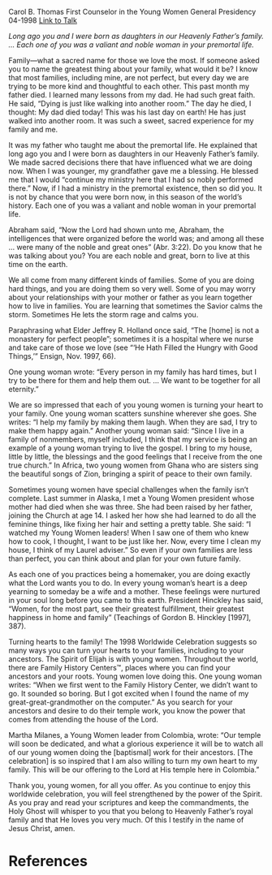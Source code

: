 Carol B. Thomas
First Counselor in the Young Women General Presidency
04-1998
[Link to Talk](https://www.churchofjesuschrist.org/study/general-conference/1998/04/understanding-our-true-identity?lang=eng)

_Long ago you and I were born as daughters in our Heavenly Father’s family. … Each one of you was a valiant and noble woman in your premortal life._

Family—what a sacred name for those we love the most. If someone asked you to name the greatest thing about your family, what would it be? I know that most families, including mine, are not perfect, but every day we are trying to be more kind and thoughtful to each other. This past month my father died. I learned many lessons from my dad. He had such great faith. He said, “Dying is just like walking into another room.” The day he died, I thought: My dad died today! This was his last day on earth! He has just walked into another room. It was such a sweet, sacred experience for my family and me.

It was my father who taught me about the premortal life. He explained that long ago you and I were born as daughters in our Heavenly Father’s family. We made sacred decisions there that have influenced what we are doing now. When I was younger, my grandfather gave me a blessing. He blessed me that I would “continue my ministry here that I had so nobly performed there.” Now, if I had a ministry in the premortal existence, then so did you. It is not by chance that you were born now, in this season of the world’s history. Each one of you was a valiant and noble woman in your premortal life.

Abraham said, “Now the Lord had shown unto me, Abraham, the intelligences that were organized before the world was; and among all these … were many of the noble and great ones” (Abr. 3:22). Do you know that he was talking about you? You are each noble and great, born to live at this time on the earth.

We all come from many different kinds of families. Some of you are doing hard things, and you are doing them so very well. Some of you may worry about your relationships with your mother or father as you learn together how to live in families. You are learning that sometimes the Savior calms the storm. Sometimes He lets the storm rage and calms you.

Paraphrasing what Elder Jeffrey R. Holland once said, “The [home] is not a monastery for perfect people”; sometimes it is a hospital where we nurse and take care of those we love (see “‘He Hath Filled the Hungry with Good Things,’” Ensign, Nov. 1997, 66).

One young woman wrote: “Every person in my family has hard times, but I try to be there for them and help them out. … We want to be together for all eternity.”

We are so impressed that each of you young women is turning your heart to your family. One young woman scatters sunshine wherever she goes. She writes: “I help my family by making them laugh. When they are sad, I try to make them happy again.” Another young woman said: “Since I live in a family of nonmembers, myself included, I think that my service is being an example of a young woman trying to live the gospel. I bring to my house, little by little, the blessings and the good feelings that I receive from the one true church.” In Africa, two young women from Ghana who are sisters sing the beautiful songs of Zion, bringing a spirit of peace to their own family.

Sometimes young women have special challenges when the family isn’t complete. Last summer in Alaska, I met a Young Women president whose mother had died when she was three. She had been raised by her father, joining the Church at age 14. I asked her how she had learned to do all the feminine things, like fixing her hair and setting a pretty table. She said: “I watched my Young Women leaders! When I saw one of them who knew how to cook, I thought, I want to be just like her. Now, every time I clean my house, I think of my Laurel adviser.” So even if your own families are less than perfect, you can think about and plan for your own future family.

As each one of you practices being a homemaker, you are doing exactly what the Lord wants you to do. In every young woman’s heart is a deep yearning to someday be a wife and a mother. These feelings were nurtured in your soul long before you came to this earth. President Hinckley has said, “Women, for the most part, see their greatest fulfillment, their greatest happiness in home and family” (Teachings of Gordon B. Hinckley [1997], 387).

Turning hearts to the family! The 1998 Worldwide Celebration suggests so many ways you can turn your hearts to your families, including to your ancestors. The Spirit of Elijah is with young women. Throughout the world, there are Family History Centers™, places where you can find your ancestors and your roots. Young women love doing this. One young woman writes: “When we first went to the Family History Center, we didn’t want to go. It sounded so boring. But I got excited when I found the name of my great-great-grandmother on the computer.” As you search for your ancestors and desire to do their temple work, you know the power that comes from attending the house of the Lord.

Martha Milanes, a Young Women leader from Colombia, wrote: “Our temple will soon be dedicated, and what a glorious experience it will be to watch all of our young women doing the [baptismal] work for their ancestors. [The celebration] is so inspired that I am also willing to turn my own heart to my family. This will be our offering to the Lord at His temple here in Colombia.”

Thank you, young women, for all you offer. As you continue to enjoy this worldwide celebration, you will feel strengthened by the power of the Spirit. As you pray and read your scriptures and keep the commandments, the Holy Ghost will whisper to you that you belong to Heavenly Father’s royal family and that He loves you very much. Of this I testify in the name of Jesus Christ, amen.

# References
